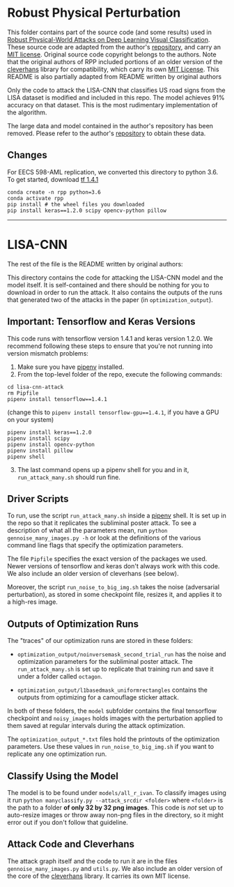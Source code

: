# Robust Physical Perturbation

This folder contains part of the source code (and some results) used in
[Robust Physical-World Attacks on Deep Learning Visual Classification](https://arxiv.org/abs/1707.08945).
These source code are adapted from the author's [repository](https://github.com/evtimovi/robust_physical_perturbations),
and carry an [MIT license](https://github.com/evtimovi/robust_physical_perturbations/blob/master/LICENSE).
Original source code copyright belongs to the authors. Note that the original
authors of RPP included portions of an older version of the
[cleverhans](https://github.com/tensorflow/cleverhans) library for
compatibility, which carry its own
[MIT License](https://github.com/tensorflow/cleverhans/blob/master/LICENSE).
This README is also partially adapted from README written by original authors

Only the code to attack the
LISA-CNN that classifies US road signs from the LISA dataset is modified and
included in this repo. The  model achieves 91% accuracy on that dataset.
This is the most rudimentary implementation of the algorithm.

The large data and model contained in the author's repository has been removed.
Please refer to the author's
[repository](https://github.com/evtimovi/robust_physical_perturbations)
to obtain these data.

## Changes
For EECS 598-AML replication, we converted this directory to python 3.6.
To get started, download [tf 1.4.1](https://pypi.org/project/tensorflow/1.4.1/#files)
```
conda create -n rpp python=3.6
conda activate rpp
pip install # the wheel files you downloaded
pip install keras==1.2.0 scipy opencv-python pillow
```

***

# LISA-CNN
The rest of the file is the README written by original authors:

This directory contains the code for attacking the LISA-CNN model and the model itself. It is self-contained and there should be nothing for you to download in order to run the attack. It also contains the outputs of the runs that generated two of the attacks in the paper (in `optimization_output`).

## Important: Tensorflow and Keras Versions
This code runs with tensorflow version 1.4.1 and keras version 1.2.0. We recommend following these steps to ensure that you're not running into version mismatch problems:

1. Make sure you have [pipenv](https://docs.pipenv.org/) installed.
2. From the top-level folder of the repo, execute the following commands:
```
cd lisa-cnn-attack
rm Pipfile
pipenv install tensorflow==1.4.1
```
(change this to `pipenv install tensorflow-gpu==1.4.1`, if you have a GPU on your system)

```
pipenv install keras==1.2.0
pipenv install scipy
pipenv install opencv-python
pipenv install pillow
pipenv shell
```

3. The last command opens up a pipenv shell for you and in it, `run_attack_many.sh` should run fine.

## Driver Scripts

To run, use the script `run_attack_many.sh` inside a [pipenv](https://docs.pipenv.org/) shell. It is set up in the repo so that it replicates the subliminal poster attack. To see a description of what all the parameters mean, run `python gennoise_many_images.py -h` or look at the definitions of the various command line flags that specify the optimization parameters.

The file `Pipfile` specifies the exact version of the packages we used. Newer versions of tensorflow and keras don't always work  with this code. We also include an older version of cleverhans (see below).

Moreover, the script `run_noise_to_big_img.sh` takes the noise (adversarial perturbation), as stored in some checkpoint file, resizes it, and applies it to a high-res image.

## Outputs of Optimization Runs
The "traces" of our optimization runs are stored in these folders:
* `optimization_output/noinversemask_second_trial_run` has the noise and optimization parameters for the subliminal poster attack. The `run_attack_many.sh` is set up to replicate that training run and save it under a folder called `octagon`.

* `optimization_output/l1basedmask_uniformrectangles` contains the outputs from optimizing for a camouflage sticker attack.

In both of these folders, the `model` subfolder contains the final tensorflow checkpoint and `noisy_images` holds images with the perturbation applied to them saved at regular intervals during the attack optimization.

The `optimization_output_*.txt` files hold the printouts of the optimization parameters. Use these values in `run_noise_to_big_img.sh`  if you want to replicate any one optimization run.

## Classify Using the Model
The model is to be found under `models/all_r_ivan`. To classify images using it run `python manyclassify.py --attack_srcdir <folder>` where `<folder>` is the path to a folder **of only 32 by 32 png images**. This code is *not* set up to auto-resize images or throw away non-png files in the directory, so it might error out if you don't follow that guideline.

## Attack Code and Cleverhans
The attack graph itself and the code to run it are in the files `gennoise_many_images.py` and `utils.py`. We also include an older version of the core of the [cleverhans](https://github.com/tensorflow/cleverhans) library. It carries its own MIT license.

